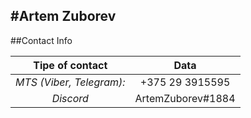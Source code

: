 #Artem Zuborev<br>
---
##Contact Info<br>


Tipe of contact  |  Data
:---: | :---:
*MTS (Viber, Telegram):* | +375 29 3915595
*Discord* | ArtemZuborev#1884